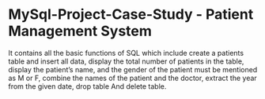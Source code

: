 # MySql-Project-Case-Study - Patient Management System
It contains all the basic functions of SQL which include create a patients table and insert all data, display the total number of patients in the table,  display the patient’s name, and the gender of the patient must be mentioned as M or F, combine the names of the patient and the doctor, extract the year from the given date, drop table And delete table. 
